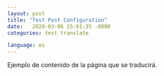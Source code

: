 ```yaml
---
layout: post
title: "Test Post Configuration"
date:   2020-03-06 15:01:35 -0800
categories: test translate

language: es
---
```


Ejemplo de contenido de la página que se traducirá.

